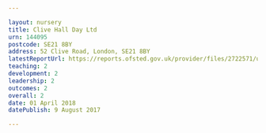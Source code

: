 ```yaml
---

layout: nursery
title: Clive Hall Day Ltd
urn: 144095
postcode: SE21 8BY
address: 52 Clive Road, London, SE21 8BY
latestReportUrl: https://reports.ofsted.gov.uk/provider/files/2722571/urn/144095.pdf
teaching: 2
development: 2
leadership: 2
outcomes: 2
overall: 2
date: 01 April 2018 
datePublish: 9 August 2017

---
```

